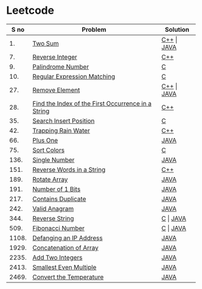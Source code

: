 # Leetcode

| S no| Problem| Solution|
| ------| ------| ------|
|1. | [Two Sum](https://leetcode.com/problems/two-sum/)| [C++](https://github.com/Keerthu912/Leetcode/blob/main/Problems/1.%20Two%20Sum) \| [JAVA](https://github.com/Keerthu912/Leetcode/blob/main/Problems/1.%20Two%20Sum%20II)|
| 7.| [Reverse Integer](https://leetcode.com/problems/reverse-integer/)| [C++](https://github.com/Keerthu912/Leetcode/blob/main/Problems/7.%20Reverse%20Integer) |
| 9.| [Palindrome Number](https://leetcode.com/problems/palindrome-number/)| [C](https://github.com/Keerthu912/Leetcode/blob/main/Problems/9.%20Palindrome%20Number)|
|10.| [Regular Expression Matching](https://leetcode.com/problems/regular-expression-matching/)| [C](https://github.com/Keerthu912/Leetcode/blob/main/Problems/10.%20Regular%20Expression%20Matching)|
|27.| [Remove Element](https://leetcode.com/problems/remove-element/)| [C++](https://github.com/Keerthu912/Leetcode/blob/main/Problems/27.%20Remove%20Element) \| [JAVA](https://github.com/Keerthu912/Leetcode/blob/main/Problems/27.%20Remove%20Element%20II)|
|28. | [Find the Index of the First Occurrence in a String](https://leetcode.com/problems/find-the-index-of-the-first-occurrence-in-a-string/)|[C++](https://github.com/Keerthu912/Leetcode/blob/main/Problems/28.%20Find%20the%20Index%20of%20the%20First%20Occurrence%20in%20a%20String)|
|35. | [Search Insert Position](https://leetcode.com/problems/search-insert-position/description/)| [C](https://github.com/Keerthu912/Leetcode/blob/main/Problems/35.%20Search%20Insert%20Position)|
|42.| [Trapping Rain Water](https://leetcode.com/problems/trapping-rain-water/)| [C++](https://github.com/Keerthu912/Leetcode/blob/main/Problems/42.%20Trapping%20Rain%20Water)|
| 66.| [Plus One](https://leetcode.com/problems/plus-one/)| [JAVA](https://github.com/Keerthu912/Leetcode/blob/main/Problems/66.%20Plus%20One)|
|75.| [Sort Colors](https://leetcode.com/problems/sort-colors/description/)|[C](https://github.com/Keerthu912/Leetcode/blob/main/Problems/75.%20Sort%20Colors)|
|136.| [Single Number](https://leetcode.com/problems/single-number/)| [JAVA](https://github.com/Keerthu912/Leetcode/blob/main/Problems/136.%20Single%20Number)|
|151.| [Reverse Words in a String](https://leetcode.com/problems/reverse-words-in-a-string/)|[C++](https://github.com/Keerthu912/Leetcode/blob/main/Problems/151.%20Reverse%20Words%20in%20a%20String)|
|189.| [Rotate Array](https://leetcode.com/problems/rotate-array/description/)|[JAVA](https://github.com/Keerthu912/Leetcode/blob/main/Problems/189.%20Rotate%20Array)|
|191.| [Number of 1 Bits](https://leetcode.com/problems/number-of-1-bits/)|[JAVA](https://github.com/Keerthu912/Leetcode/blob/main/Problems/191.%20Number%20of%201%20Bits)|
|217.| [Contains Duplicate](https://leetcode.com/problems/contains-duplicate/) | [JAVA](https://github.com/Keerthu912/Leetcode/blob/main/Problems/217.%20Contains%20Duplicate)|
|242.|[ Valid Anagram](https://leetcode.com/problems/valid-anagram/)| [JAVA](https://github.com/Keerthu912/Leetcode/blob/main/Problems/242.%20Anagram)|
|344.| [Reverse String](https://leetcode.com/problems/reverse-string/) | [C](https://github.com/Keerthu912/Leetcode/blob/main/Problems/344.%20Reverse%20String) \| [JAVA](https://github.com/Keerthu912/Leetcode/blob/main/Problems/344.%20Reverse%20String%20II) |
| 509.| [Fibonacci Number](https://leetcode.com/problems/fibonacci-number/)| [C](https://github.com/Keerthu912/Leetcode/blob/main/Problems/509.%20Fibonacci%20Number%20II) \| [JAVA](https://github.com/Keerthu912/Leetcode/blob/main/Problems/509.%20Fibonacci%20Number) 
|1108.| [Defanging an IP Address](https://leetcode.com/problems/defanging-an-ip-address/)|[JAVA](https://github.com/Keerthu912/Leetcode/blob/main/Problems/1108.%20Defanging%20an%20IP%20Address)|
|1929.| [Concatenation of Array](https://leetcode.com/problems/concatenation-of-array/)| [JAVA](https://github.com/Keerthu912/Leetcode/blob/main/Problems/1929.%20Concatenation%20of%20Array)|
|2235.| [Add Two Integers](https://leetcode.com/problems/add-two-integers/)| [JAVA](https://github.com/Keerthu912/Leetcode/blob/main/Problems/2235.%20Add%20Two%20Integers)|
|2413.| [Smallest Even Multiple](https://leetcode.com/problems/smallest-even-multiple/)| [JAVA](https://github.com/Keerthu912/Leetcode/blob/main/Problems/2413.%20Smallest%20Even%20Multiple)|
|2469.| [Convert the Temperature](https://leetcode.com/problems/convert-the-temperature/) | [JAVA](https://github.com/Keerthu912/Leetcode/blob/main/Problems/2469.%20Convert%20the%20temperature)|
